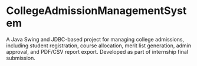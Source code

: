 # CollegeAdmissionManagementSystem
A Java Swing and JDBC-based project for managing college admissions, including student registration, course allocation, merit list generation, admin approval, and PDF/CSV report export. Developed as part of internship final submission.
